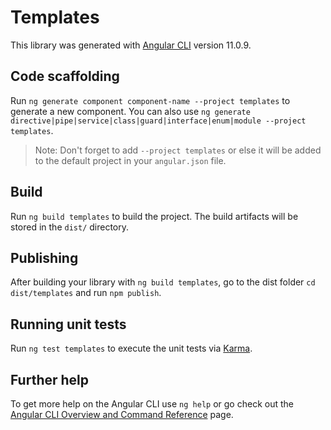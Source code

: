 # Templates

This library was generated with [Angular CLI](https://github.com/angular/angular-cli) version 11.0.9.

## Code scaffolding

Run `ng generate component component-name --project templates` to generate a new component. You can also use `ng generate directive|pipe|service|class|guard|interface|enum|module --project templates`.
> Note: Don't forget to add `--project templates` or else it will be added to the default project in your `angular.json` file. 

## Build

Run `ng build templates` to build the project. The build artifacts will be stored in the `dist/` directory.

## Publishing

After building your library with `ng build templates`, go to the dist folder `cd dist/templates` and run `npm publish`.

## Running unit tests

Run `ng test templates` to execute the unit tests via [Karma](https://karma-runner.github.io).

## Further help

To get more help on the Angular CLI use `ng help` or go check out the [Angular CLI Overview and Command Reference](https://angular.io/cli) page.
